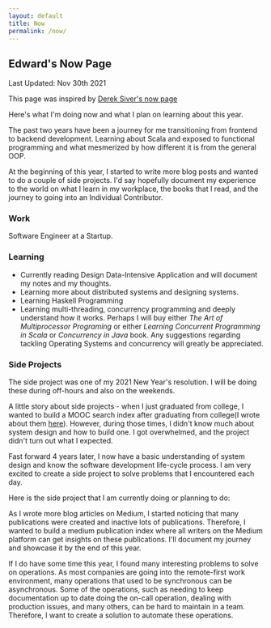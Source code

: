 ```yaml
---
layout: default
title: Now
permalink: /now/
---
```


## Edward's Now Page

Last Updated: Nov 30th 2021

This page was inspired by <a href="https://sive.rs/now" target="__blank">Derek Siver's now page</a>

Here's what I'm doing now and what I plan on learning about this year.

The past two years have been a journey for me transitioning from frontend to backend development. Learning about Scala and exposed to functional programming and what mesmerized by how different it is from the general OOP.

At the beginning of this year, I started to write more blog posts and wanted to do a couple of side projects. I'd say hopefully document my experience to the world on what I learn in my workplace, the books that I read, and the journey to going into an Individual Contributor.

### Work
Software Engineer at a Startup.

### Learning
- Currently reading Design Data-Intensive Application and will document my notes and my thoughts.
- Learning more about distributed systems and designing systems.
- Learning Haskell Programming
- Learning multi-threading, concurrency programming and deeply understand how it works. Perhaps I will buy either _The Art of Multiprocessor Programing_ or either _Learning Concurrent Programming in Scala_ or _Concurrency in Java_ book. Any suggestions regarding tackling Operating Systems and concurrency will greatly be appreciated.

### Side Projects
The side project was one of my 2021 New Year's resolution. I will be doing these during off-hours and also on the weekends. 

A little story about side projects - when I just graduated from college, I wanted to build a MOOC search index after graduating from college(I wrote about them [here](https://edwardgunawan880.medium.com/3-things-i-learned-from-starting-my-first-real-side-project-after-college-69811d1d9808)). However, during those times, I didn't know much about system design and how to build one. I got overwhelmed, and the project didn't turn out what I expected. 

Fast forward 4 years later, I now have a basic understanding of system design and know the software development life-cycle process. I am very excited to create a side project to solve problems that I encountered each day. 

Here is the side project that I am currently doing or planning to do:

As I wrote more blog articles on Medium, I started noticing that many publications were created and inactive lots of publications. Therefore, I wanted to build a medium publication index where all writers on the Medium platform can get insights on these publications. I'll document my journey and showcase it by the end of this year.

If I do have some time this year, I found many interesting problems to solve on operations. As most companies are going into the remote-first work environment, many operations that used to be synchronous can be asynchronous. Some of the operations, such as needing to keep documentation up to date doing the on-call operation, dealing with production issues, and many others, can be hard to maintain in a team. Therefore, I want to create a solution to automate these operations.

